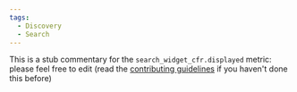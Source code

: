 ```yaml
---
tags:
  - Discovery
  - Search
---
```


This is a stub commentary for the `search_widget_cfr.displayed` metric: please feel free to edit (read the
[contributing guidelines](https://github.com/mozilla/glean-annotations/blob/main/CONTRIBUTING.md)
if you haven't done this before)
